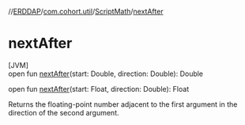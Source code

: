 //[ERDDAP](../../../index.md)/[com.cohort.util](../index.md)/[ScriptMath](index.md)/[nextAfter](next-after.md)

# nextAfter

[JVM]\
open fun [nextAfter](next-after.md)(start: Double, direction: Double): Double

open fun [nextAfter](next-after.md)(start: Float, direction: Double): Float

Returns the floating-point number adjacent to the first argument in the direction of the second argument.